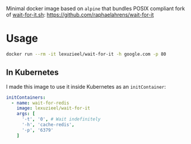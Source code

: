 Minimal docker image based on `alpine` that bundles POSIX compliant fork of
[wait-for-it.sh](https://github.com/vishnubob/wait-for-it): https://github.com/raphaelahrens/wait-for-it

# Usage

```bash
docker run --rm -it lexuzieel/wait-for-it -h google.com -p 80
```

## In Kubernetes

I made this image to use it inside Kubernetes as an `initContainer`:

```yaml
initContainers:
  - name: wait-for-redis
    image: lexuzieel/wait-for-it
    args: [
      '-t', '0', # Wait indefinitely
      '-h', 'cache-redis',
      '-p', '6379'
    ]
```
